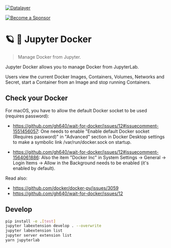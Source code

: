 [![Datalayer](https://assets.datalayer.tech/datalayer-25.svg)](https://datalayer.io)

[![Become a Sponsor](https://img.shields.io/static/v1?label=Become%20a%20Sponsor&message=%E2%9D%A4&logo=GitHub&style=flat&color=1ABC9C)](https://github.com/sponsors/datalayer)

# 🪐 🐳 Jupyter Docker

> Manage Docker from Jupyter.

Jupyter Docker allows you to manage Docker from JupyterLab.

Users view the current Docker Images, Containers, Volumes, Networks and Secret, start a Container from an Image and stop running Containers.

## Check your Docker

For macOS, you have to allow the default Docker socket to be used (requires password):

- https://github.com/gh640/wait-for-docker/issues/12#issuecomment-1551456057: One needs to enable "Enable default Docker socket (Requires password)" in "Advanced" section in Docker Desktop settings to make a symbolic link /var/run/docker.sock on startup.

- https://github.com/gh640/wait-for-docker/issues/12#issuecomment-1564061886: Also the item "Docker Inc" in System Settings → General → Login Items → Allow in the Background needs to be enabled (it's enabled by default).

Read also:

- https://github.com/docker/docker-py/issues/3059
- https://github.com/gh640/wait-for-docker/issues/12

## Develop

```bash
pip install -e .[test]
jupyter labextension develop . --overwrite
jupyter labextension list
jupyter server extension list
yarn jupyterlab
```
